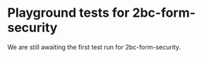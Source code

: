 # Playground tests for 2bc-form-security
We are still awaiting the first test run for 2bc-form-security.
